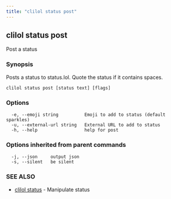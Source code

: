 ```yaml
---
title: "clilol status post"
---
```

## clilol status post

Post a status

### Synopsis

Posts a status to status.lol. Quote the status if it contains spaces.

```
clilol status post [status text] [flags]
```

### Options

```
  -e, --emoji string          Emoji to add to status (default sparkles)
  -u, --external-url string   External URL to add to status
  -h, --help                  help for post
```

### Options inherited from parent commands

```
  -j, --json     output json
  -s, --silent   be silent
```

### SEE ALSO

* [clilol status](clilol_status.md)	 - Manipulate status

